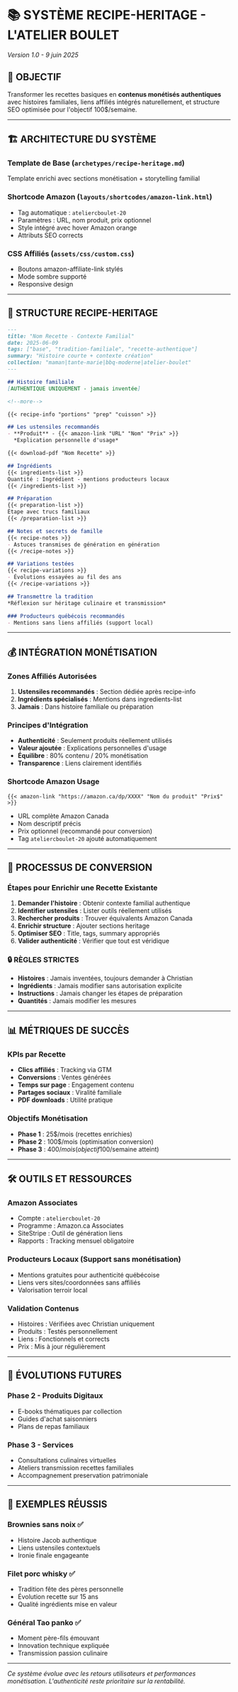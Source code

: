 # 📚 SYSTÈME RECIPE-HERITAGE - L'ATELIER BOULET

*Version 1.0 - 9 juin 2025*

## 🎯 OBJECTIF

Transformer les recettes basiques en **contenus monétisés authentiques** avec histoires familiales, liens affiliés intégrés naturellement, et structure SEO optimisée pour l'objectif 100$/semaine.

---

## 🏗️ ARCHITECTURE DU SYSTÈME

### **Template de Base** (`archetypes/recipe-heritage.md`)
Template enrichi avec sections monétisation + storytelling familial

### **Shortcode Amazon** (`layouts/shortcodes/amazon-link.html`)
- Tag automatique : `ateliercboulet-20`
- Paramètres : URL, nom produit, prix optionnel
- Style intégré avec hover Amazon orange
- Attributs SEO corrects

### **CSS Affiliés** (`assets/css/custom.css`)
- Boutons amazon-affiliate-link stylés
- Mode sombre supporté
- Responsive design

---

## 📝 STRUCTURE RECIPE-HERITAGE

```markdown
---
title: "Nom Recette - Contexte Familial"
date: 2025-06-09
tags: ["base", "tradition-familiale", "recette-authentique"]
summary: "Histoire courte + contexte création"
collection: "maman|tante-marie|bbq-moderne|atelier-boulet"
---

## Histoire familiale
[AUTHENTIQUE UNIQUEMENT - jamais inventée]

<!--more-->

{{< recipe-info "portions" "prep" "cuisson" >}}

## Les ustensiles recommandés
- **Produit** - {{< amazon-link "URL" "Nom" "Prix" >}}
  *Explication personnelle d'usage*

{{< download-pdf "Nom Recette" >}}

## Ingrédients
{{< ingredients-list >}}
Quantité : Ingrédient - mentions producteurs locaux
{{< /ingredients-list >}}

## Préparation
{{< preparation-list >}}
Étape avec trucs familiaux
{{< /preparation-list >}}

## Notes et secrets de famille
{{< recipe-notes >}}
- Astuces transmises de génération en génération
{{< /recipe-notes >}}

## Variations testées
{{< recipe-variations >}}
- Évolutions essayées au fil des ans
{{< /recipe-variations >}}

## Transmettre la tradition
*Réflexion sur héritage culinaire et transmission*

### Producteurs québécois recommandés
- Mentions sans liens affiliés (support local)
```

---

## 💰 INTÉGRATION MONÉTISATION

### **Zones Affiliés Autorisées**
1. **Ustensiles recommandés** : Section dédiée après recipe-info
2. **Ingrédients spécialisés** : Mentions dans ingredients-list
3. **Jamais** : Dans histoire familiale ou préparation

### **Principes d'Intégration**
- **Authenticité** : Seulement produits réellement utilisés
- **Valeur ajoutée** : Explications personnelles d'usage
- **Équilibre** : 80% contenu / 20% monétisation
- **Transparence** : Liens clairement identifiés

### **Shortcode Amazon Usage**
```hugo
{{< amazon-link "https://amazon.ca/dp/XXXX" "Nom du produit" "Prix$" >}}
```
- URL complète Amazon Canada
- Nom descriptif précis
- Prix optionnel (recommandé pour conversion)
- Tag `ateliercboulet-20` ajouté automatiquement

---

## 🔄 PROCESSUS DE CONVERSION

### **Étapes pour Enrichir une Recette Existante**

1. **Demander l'histoire** : Obtenir contexte familial authentique
2. **Identifier ustensiles** : Lister outils réellement utilisés
3. **Rechercher produits** : Trouver équivalents Amazon Canada
4. **Enrichir structure** : Ajouter sections heritage
5. **Optimiser SEO** : Title, tags, summary appropriés
6. **Valider authenticité** : Vérifier que tout est véridique

### **🔒 RÈGLES STRICTES**
- **Histoires** : Jamais inventées, toujours demander à Christian
- **Ingrédients** : Jamais modifier sans autorisation explicite
- **Instructions** : Jamais changer les étapes de préparation
- **Quantités** : Jamais modifier les mesures

---

## 📊 MÉTRIQUES DE SUCCÈS

### **KPIs par Recette**
- **Clics affiliés** : Tracking via GTM
- **Conversions** : Ventes générées
- **Temps sur page** : Engagement contenu
- **Partages sociaux** : Viralité familiale
- **PDF downloads** : Utilité pratique

### **Objectifs Monétisation**
- **Phase 1** : 25$/mois (recettes enrichies)
- **Phase 2** : 100$/mois (optimisation conversion)
- **Phase 3** : 400$/mois (objectif 100$/semaine atteint)

---

## 🛠️ OUTILS ET RESSOURCES

### **Amazon Associates**
- Compte : `ateliercboulet-20`
- Programme : Amazon.ca Associates
- SiteStripe : Outil de génération liens
- Rapports : Tracking mensuel obligatoire

### **Producteurs Locaux** (Support sans monétisation)
- Mentions gratuites pour authenticité québécoise
- Liens vers sites/coordonnées sans affiliés
- Valorisation terroir local

### **Validation Contenus**
- Histoires : Vérifiées avec Christian uniquement
- Produits : Testés personnellement
- Liens : Fonctionnels et corrects
- Prix : Mis à jour régulièrement

---

## 🚀 ÉVOLUTIONS FUTURES

### **Phase 2 - Produits Digitaux**
- E-books thématiques par collection
- Guides d'achat saisonniers
- Plans de repas familiaux

### **Phase 3 - Services**
- Consultations culinaires virtuelles
- Ateliers transmission recettes familiales
- Accompagnement preservation patrimoniale

---

## 📝 EXEMPLES RÉUSSIS

### **Brownies sans noix** ✅
- Histoire Jacob authentique
- Liens ustensiles contextuels
- Ironie finale engageante

### **Filet porc whisky** ✅  
- Tradition fête des pères personnelle
- Évolution recette sur 15 ans
- Qualité ingrédients mise en valeur

### **Général Tao panko** ✅
- Moment père-fils émouvant
- Innovation technique expliquée
- Transmission passion culinaire

---

*Ce système évolue avec les retours utilisateurs et performances monétisation. L'authenticité reste prioritaire sur la rentabilité.*